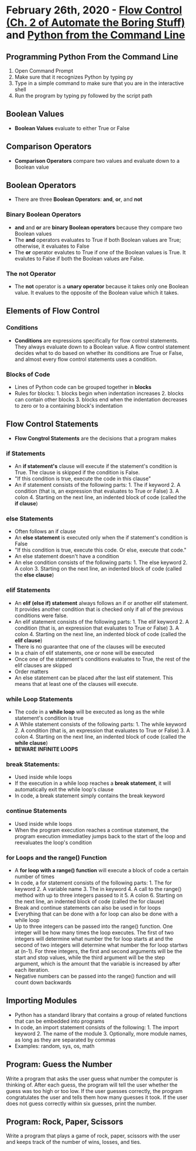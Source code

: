 # February 26th, 2020 - [Flow Control (Ch. 2 of Automate the Boring Stuff)](https://automatetheboringstuff.com/2e/chapter2/) and [Python from the Command Line](https://docs.python.org/3/faq/windows.html)

## Programming Python From the Command Line

1. Open Command Prompt
2. Make sure that it recognizes Python by typing py
3. Type in a simple command to make sure that you are in the interactive shell
4. Run the program by typing py followed by the script path

## Boolean Values

- **Boolean Values** evaluate to either True or False

## Comparison Operators 

- **Comparison Operators** compare two values and evaluate down to a Boolean value

## Boolean Operators

- There are three **Boolean Operators**: **and**, **or**, and **not**

### Binary Boolean Operators

- **and** and **or** are **binary Boolean operators** because they compare two Boolean values
- The **and** operators evaluates to True if both Boolean values are True; otherwise, it evaluates to False
- The **or** operator evalutes to True if one of the Boolean values is True. It evalutes to False if both the Boolean values are False. 

### The not Operator

- The **not** operator is a **unary operator** because it takes only one Boolean value. It evalues to the opposite of the Boolean value which it takes. 

## Elements of Flow Control

### Conditions

- **Conditions** are expressions specifically for flow control statements. They always evaluate down to a Boolean value. A flow control statement decides what to do based on whether its conditions are True or False, and almost every flow control statements uses a condition. 

### Blocks of Code

- Lines of Python code can be grouped together in **blocks**
- Rules for blocks: 1. blocks begin when indentation increases 2. blocks can contain other blocks 3. blocks end when the indentation decreases to zero or to a containing block's indentation

## Flow Control Statements 

- **Flow Congtrol Statements** are the decisions that a program makes

### if Statements

- An **if statement's** clause will execute if the statement's condition is True. The clause is skipped if the condition is False. 
- "If this condition is true, execute the code in this clause"
- An if statement consists of the following parts: 1. The if keyword 2. A condition (that is, an expression that evaluates to True or False) 3. A colon 4. Starting on the next line, an indented block of code (called the **if clause**)

### else Statements 

- Often follows an if clause
- An **else statement** is executed only when the if statement's condition is False
- "If this condition is true, execute this code. Or else, execute that code."
- An else statement doesn't have a condition
- An else condition consists of the following parts: 1. The else keyword 2. A colon 3. Starting on the next line, an indented block of code (called the **else clause**)

### elif Statements

- An **elif (else if) statement** always follows an if or another elif statement. It provides another condition that is checked only if all of the previous conditions were false.
- An elif statement consists of the following parts: 1. The elif keyword 2. A condition (that is, an expression that evaluates to True or False) 3. A colon 4. Starting on the next line, an indented block of code (called the **elif clause**)
- There is no guarantee that one of the clauses will be executed 
- In a chain of elif statements, one or none will be executed 
- Once one of the statement's conditions evaluates to True, the rest of the elif clauses are skipped 
- Order matters 
- An else statement can be placed after the last elif statement. This means that at least one of the clauses will execute. 

### while Loop Statements 

- The code in a **while loop** will be executed as long as the while statement's condition is true
- A While statement consists of the following parts: 1. The while keyword 2. A condition (that is, an expression that evaluates to True or False) 3. A colon 4. Starting on the next line, an indented block of code (called the **while clause**)
- **BEWARE INFINITE LOOPS**

### break Statements:

- Used inside while loops
- If the execution in a while loop reaches a **break statement**, it will automatically exit the while loop's clause
- In code, a break statement simply contains the break keyword 

### continue Statements 

- Used inside while loops
- When the program execution reaches a continue statement, the program execution immediatley jumps back to the start of the loop and reevaluates the loop's condition

### for Loops and the range() Function

- A **for loop with a range() function** will execute a block of code a certain number of times
- In code, a for statement consists of the following parts: 1. The for keyword 2. A variable name 3. The in keyword 4. A call to the range() method with up to three integers passed to it 5. A colon 6. Starting on the next line, an indented block of code (called the for clause)
- Break and continue statements can also be used in for loops
- Everything that can be done with a for loop can also be done with a while loop
- Up to three integers can be passed into the range() function. One integer will be how many times the loop executes. The first of two integers will determine what number the for loop starts at and the second of two integers will determine what number the for loop startws at (n-1). For three integers, the first and second arguments will be the start and stop values, while the third argument will be the step argument, which is the amount that the variable is increased by after each iteration.
- Negative numbers can be passed into the range() function and will count down backwards 

## Importing Modules

- Python has a standard library that contains a group of related functions that can be embedded into programs 
- In code, an import statement consists of the following: 1. The import keyword 2. The name of the module 3. Optionally, more module names, as long as they are separated by commas
- Examples: random, sys, os, math

## Program: Guess the Number

Write a program that asks the user guess what number the computer is thinking of. After each guess, the program will tell the user whether the guess was too high or too low. If the user guesses correctly, the program congratulates the user and tells them how many guesses it took. If the user does not guess correctly within six guesses, print the number.

## Program: Rock, Paper, Scissors 

Write a program that plays a game of rock, paper, scissors with the user and keeps track of the number of wins, losses, and ties. 
